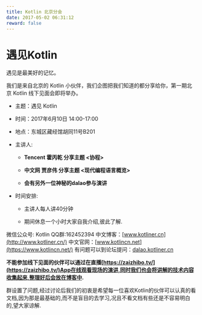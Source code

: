 ```yaml
---
title: Kotlin 北京分会
date: 2017-05-02 06:31:12
reward: false
---
```


# 遇见Kotlin

遇见是最美好的记忆。

我们是来自北京的 Kotlin 小伙伴，我们企图把我们知道的都分享给你，第一期北京 Kotlin 线下见面会即将举办。

* 主题：遇见 Kotlin
* 时间：2017年6月10日 14:00-17:00
* 地点：东城区藏经馆胡同11号B201

* 主讲人:
	
	* **Tencent 霍丙乾 分享主题 <协程>**
    
	* **中文网 贾彦伟 分享主题 <现代编程语言概览>**	

	* **会有另外一位神秘的dalao参与演讲**

* 时间安排:
	
	* 主讲人每人讲40分钟
	
	* 期间休息一个小时大家自我介绍,彼此了解. 


微信公众号: Kotlin 
QQ群:162452394
中文博客：[www.kotliner.cn](http://www.kotliner.cn/)
中文官网：[www.kotlincn.net](https://www.kotlincn.net/)
有问题可以到论坛提问：[dalao.kotliner.cn](http://dalao.kotliner.cn/)

**不能参加线下见面的伙伴可以通过在直播[https://zaizhibo.tv/](https://zaizhibo.tv/)App在线观看现场的演讲,同时我们也会将讲解的技术内容收集起来,整理好后会放在博客中.**

群设置了问题,经过讨论后我们的初衷是希望每一位喜欢Kotlin的伙伴可以认真的看文档,因为那是最基础的,而不是盲目的去学习,况且不看文档有些还是不容易明白的,望大家谅解.


